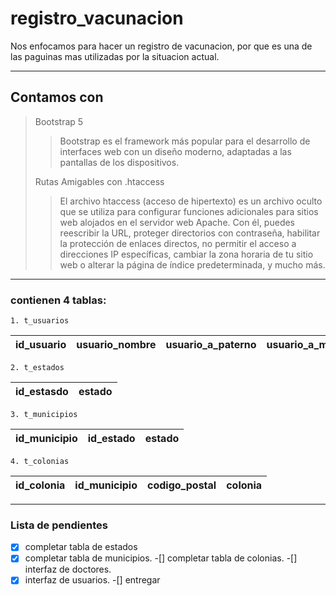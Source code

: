 # registro_vacunacion #
Nos enfocamos para hacer un registro de vacunacion, por que es una de las paguinas mas utilizadas por la situacion actual.
___
## Contamos con ##
> Bootstrap 5
>
>>Bootstrap es el framework más popular para el desarrollo de interfaces web con un diseño moderno, adaptadas a las pantallas de los dispositivos.
>
>Rutas Amigables con .htaccess
>
>>El archivo htaccess (acceso de hipertexto) es un archivo oculto que se utiliza para configurar funciones adicionales para sitios web alojados en el servidor web Apache. Con él, puedes reescribir la URL, proteger directorios con contraseña, habilitar la protección de enlaces directos, no permitir el acceso a direcciones IP específicas, cambiar la zona horaria de tu sitio web o alterar la página de índice predeterminada, y mucho más. 
>
>
___
### contienen 4 tablas: ###
    1. t_usuarios

|id_usuario|usuario_nombre|usuario_a_paterno|usuario_a_materno|usuario_nacimiento|usuario_sexo|usuario_curp|usuario_estado|usuario_municipio|usuario_colonia|usuario_direccion|usuario_cp|usuario_correo|usuario_pass|usuario_vacunado|
|--|--|--|--|--|--|--|--|--|--|--|--|--|--|--|
    2. t_estados
|id_estasdo|estado|
|--|--|
    3. t_municipios
|id_municipio|id_estado|estado|
|--|--|--|
    4. t_colonias
|id_colonia|id_municipio|codigo_postal|colonia|
|--|--|--|--|
___
### Lista de pendientes ###

-[x] completar tabla de estados
-[x] completar tabla de municipios.
-[] completar tabla de colonias.
-[] interfaz de doctores.
-[x] interfaz de usuarios.
-[] entregar
